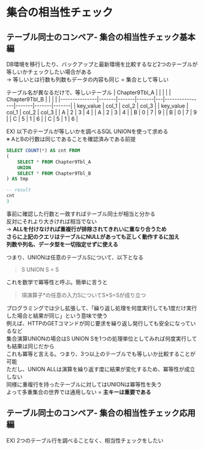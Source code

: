 # 集合の相当性チェック
## テーブル同士のコンペア- 集合の相当性チェック基本編
DB環境を移行したり、バックアップと最新環境を比較するなど2つのテーブルが等しいかチェックしたい場合がある  
-> 等しいとは行数も列数もデータの内容も同じ = 集合として等しい

テーブル名が異なるだけで、等しいテーブル
| Chapter9Tbl_A |       |       |       |   | Chapter9Tbl_B |       |       |       |
|---------------|-------|-------|-------|---|----------------|-------|-------|-------|
| key_value     | col_1 | col_2 | col_3 |   | key_value      | col_1 | col_2 | col_3 |
| A             | 2     | 3     | 4     |   | A              | 2     | 3     | 4     |
| B             | 0     | 7     | 9     |   | B              | 0     | 7     | 9     |
| C             | 5     | 1     | 6     |   | C              | 5     | 1     | 6     |

EX) 以下のテーブルが等しいかを調べるSQL
UNIONを使って求める  
※ AとBの行数は同じであることを確認済みである前提
``` sql
SELECT COUNT(*) AS cnt FROM
(
	SELECT * FROM Chapter9Tbl_A
	UNION
	SELECT * FROM Chapter9Tbl_B
) AS tmp

-- result
cnt
3
```
事前に確認した行数と一致すればテーブル同士が相当と分かる  
反対にそれより大きければ相当でない  
-> **ALLを付けなければ重複行が排除されてきれいに重なり合うため  
さらに上記のクエリはテーブルにNULLがあっても正しく動作するに加え  
列数や列名、データ型を一切指定せずに使える**  

つまり、UNIONは任意のテーブルSについて、以下となる
> S UNION S = S

これを数学で冪等性と呼ぶ。簡単に言うと  
> 項演算子\*の任意の入力SについてS\*S=Sが成り立つ

プログラミングでは少し拡張して、「繰り返し処理を何度実行しても1度だけ実行した場合と結果が同じ」という意味で使う  
例えば、HTTPのGETコマンドが同じ要求を繰り返し発行しても安全になっているなど  
集合演算UNIONの場合はS UNION Sを1つの処理単位としてみれば何度実行しても結果は同じだから  
これも冪等と言える。つまり、3つ以上のテーブルでも等しいか比較することが可能  
ただし、UNION ALLは演算を繰り返す度に結果が変化するため、冪等性が成立しない  
同様に重複行を持ったテーブルに対してはUNIONは冪等性を失う  
よって多重集合の世界では通用しない = **主キーは重要である**

## テーブル同士のコンペア- 集合の相当性チェック応用編
EX) 2つのテーブル行を調べることなく、相当性チェックをしたい
